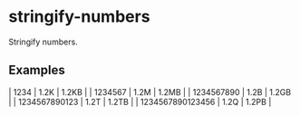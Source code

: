 # stringify-numbers
Stringify numbers. 

## Examples

| 1234 | 1.2K | 1.2KB |
| 1234567 | 1.2M | 1.2MB |
| 1234567890 | 1.2B | 1.2GB |
| 1234567890123 | 1.2T | 1.2TB |
| 1234567890123456 | 1.2Q | 1.2PB |
